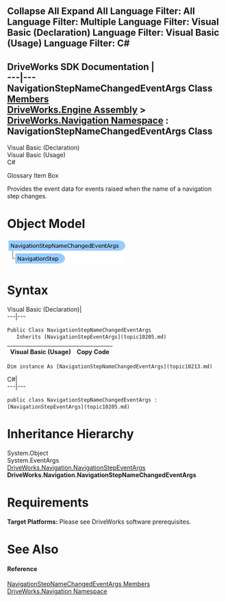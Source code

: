 Collapse All Expand All Language Filter: All  Language Filter: Multiple  Language Filter: Visual Basic (Declaration) Language Filter: Visual Basic (Usage) Language Filter: C#  
---  
DriveWorks SDK Documentation  |   
---|---  
NavigationStepNameChangedEventArgs Class   
[Members](topic10214.md)   
[DriveWorks.Engine Assembly](topic2156.md) > [DriveWorks.Navigation Namespace](topic10114.md) : NavigationStepNameChangedEventArgs Class  
---  
  
Visual Basic (Declaration)    
Visual Basic (Usage)    
C# 

Glossary Item Box

Provides the event data for events raised when the name of a navigation step changes. 

# Object Model

![](dotnetdiagramimages/image511.png)

# Syntax

Visual Basic (Declaration)|   
---|---  
      
    
    Public Class NavigationStepNameChangedEventArgs 
       Inherits [NavigationStepEventArgs](topic10205.md)  
  
Visual Basic (Usage)| Copy Code  
---|---  
      
    
    Dim instance As [NavigationStepNameChangedEventArgs](topic10213.md)  
  
C#|   
---|---  
      
    
    public class NavigationStepNameChangedEventArgs : [NavigationStepEventArgs](topic10205.md)   
  
# Inheritance Hierarchy

System.Object  
System.EventArgs  
[DriveWorks.Navigation.NavigationStepEventArgs](topic10205.md)  
**DriveWorks.Navigation.NavigationStepNameChangedEventArgs**  


# Requirements

**Target Platforms:** Please see DriveWorks software prerequisites.

# See Also

#### Reference

[NavigationStepNameChangedEventArgs Members](topic10214.md)   
[DriveWorks.Navigation Namespace](topic10114.md)


